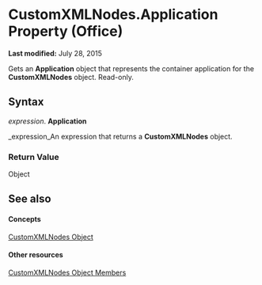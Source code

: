 
# CustomXMLNodes.Application Property (Office)

 **Last modified:** July 28, 2015

Gets an  **Application** object that represents the container application for the **CustomXMLNodes** object. Read-only.

## Syntax

 _expression_. **Application**

 _expression_An expression that returns a  **CustomXMLNodes** object.


### Return Value

Object


## See also


#### Concepts


 [CustomXMLNodes Object](7aa5b7ae-7d4e-4b57-23b5-b027f39e5ff6.md)
#### Other resources


 [CustomXMLNodes Object Members](8813ae2c-d56b-ab10-0567-5546a6324285.md)

